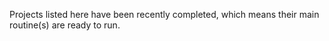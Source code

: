 Projects listed here have been recently completed, which means their main routine(s) are ready to run.